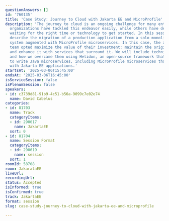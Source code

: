```yaml
---
questionAnswers: []
id: '760135'
title: 'Case Study: Journey to Cloud with Jakarta EE and MicroProfile'
description: 'The journey to cloud is an ongoing challenge for many enterprises. Some
  organizations have tackled this endeavor easily, while others have delayed the process,
  waiting for the right time or technology to get started. In this session, we will
  describe the migration of a production application from a solo monolith to an application
  system augmented with MicroProfile microservices. In this case, the application
  team opted maximize the value of their investment: maintain the original application
  and enhance it with services that surround it. We will include technical challenges
  and how we overcame them using Helidon, an open-source framework that makes it easy
  to write Java microservices, including MicroProfile microservices that easily integrate
  with Jakarta EE applications.'
startsAt: '2025-03-06T15:45:00'
endsAt: '2025-03-06T16:45:00'
isServiceSession: false
isPlenumSession: false
speakers:
- id: c3739d81-91b9-4c51-b56a-9099c7e02e74
  name: David Cabelus
categories:
- id: 81703
  name: Track
  categoryItems:
  - id: 290617
    name: JakartaEE
  sort: 0
- id: 81704
  name: Session Format
  categoryItems:
  - id: 290619
    name: session
  sort: 1
roomId: 58708
room: JakarataEE
liveUrl:
recordingUrl:
status: Accepted
isInformed: true
isConfirmed: true
track: JakartaEE
format: session
slug: case-study-journey-to-cloud-with-jakarta-ee-and-microprofile

---
```

